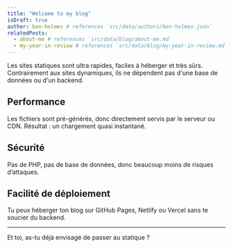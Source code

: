 ```yaml
---
title: "Welcome to my blog"
isDraft: true
author: ben-holmes # references `src/data/authors/ben-holmes.json`
relatedPosts:
  - about-me # references `src/data/blog/about-me.md`
  - my-year-in-review # references `src/data/blog/my-year-in-review.md`
---
```


Les sites statiques sont ultra rapides, faciles à héberger et très sûrs. Contrairement aux sites dynamiques, ils ne dépendent pas d'une base de données ou d'un backend.

## Performance

Les fichiers sont pré-générés, donc directement servis par le serveur ou CDN. Résultat : un chargement quasi instantané.

## Sécurité

Pas de PHP, pas de base de données, donc beaucoup moins de risques d’attaques.

## Facilité de déploiement

Tu peux héberger ton blog sur GitHub Pages, Netlify ou Vercel sans te soucier du backend.

---

Et toi, as-tu déjà envisagé de passer au statique ?
